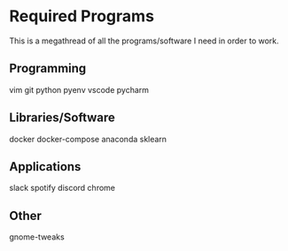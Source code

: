 # Required Programs
This is a megathread of all the programs/software I need in order to work.

## Programming
vim
git
python
pyenv
vscode
pycharm

## Libraries/Software
docker
docker-compose
anaconda
sklearn

## Applications
slack
spotify
discord
chrome

## Other
gnome-tweaks


